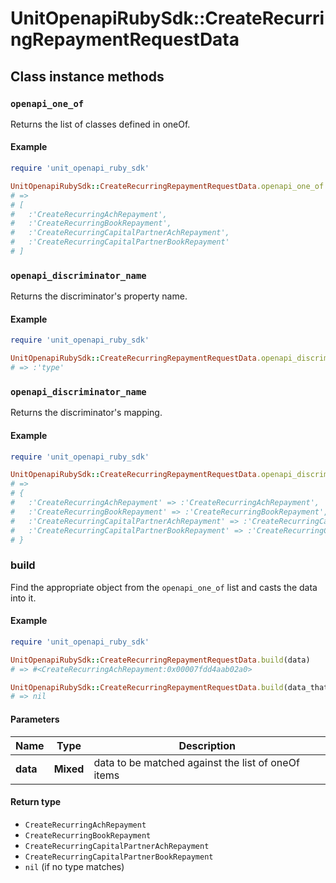 # UnitOpenapiRubySdk::CreateRecurringRepaymentRequestData

## Class instance methods

### `openapi_one_of`

Returns the list of classes defined in oneOf.

#### Example

```ruby
require 'unit_openapi_ruby_sdk'

UnitOpenapiRubySdk::CreateRecurringRepaymentRequestData.openapi_one_of
# =>
# [
#   :'CreateRecurringAchRepayment',
#   :'CreateRecurringBookRepayment',
#   :'CreateRecurringCapitalPartnerAchRepayment',
#   :'CreateRecurringCapitalPartnerBookRepayment'
# ]
```

### `openapi_discriminator_name`

Returns the discriminator's property name.

#### Example

```ruby
require 'unit_openapi_ruby_sdk'

UnitOpenapiRubySdk::CreateRecurringRepaymentRequestData.openapi_discriminator_name
# => :'type'
```

### `openapi_discriminator_name`

Returns the discriminator's mapping.

#### Example

```ruby
require 'unit_openapi_ruby_sdk'

UnitOpenapiRubySdk::CreateRecurringRepaymentRequestData.openapi_discriminator_mapping
# =>
# {
#   :'CreateRecurringAchRepayment' => :'CreateRecurringAchRepayment',
#   :'CreateRecurringBookRepayment' => :'CreateRecurringBookRepayment',
#   :'CreateRecurringCapitalPartnerAchRepayment' => :'CreateRecurringCapitalPartnerAchRepayment',
#   :'CreateRecurringCapitalPartnerBookRepayment' => :'CreateRecurringCapitalPartnerBookRepayment'
# }
```

### build

Find the appropriate object from the `openapi_one_of` list and casts the data into it.

#### Example

```ruby
require 'unit_openapi_ruby_sdk'

UnitOpenapiRubySdk::CreateRecurringRepaymentRequestData.build(data)
# => #<CreateRecurringAchRepayment:0x00007fdd4aab02a0>

UnitOpenapiRubySdk::CreateRecurringRepaymentRequestData.build(data_that_doesnt_match)
# => nil
```

#### Parameters

| Name | Type | Description |
| ---- | ---- | ----------- |
| **data** | **Mixed** | data to be matched against the list of oneOf items |

#### Return type

- `CreateRecurringAchRepayment`
- `CreateRecurringBookRepayment`
- `CreateRecurringCapitalPartnerAchRepayment`
- `CreateRecurringCapitalPartnerBookRepayment`
- `nil` (if no type matches)


